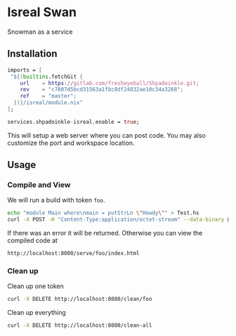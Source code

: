 # Isreal Swan

Snowman as a service

## Installation

```nix
imports = [
 "${(builtins.fetchGit {
    url    = https://gitlab.com/fresheyeball/Shpadoinkle.git;
    rev    = "c7807d5bcd31563a1fbc8df24832ae10c34a3268";
    ref    = "master";
  })}/isreal/module.nix"
];

services.shpadoinkle-isreal.enable = true;
```

This will setup a web server where you can post code. You may also customize the port and workspace location.

## Usage

### Compile and View

We will run a build with token `foo`.

```bash
echo "module Main where\nmain = putStrLn \"Howdy\"" > Test.hs
curl -X POST -H "Content-Type:application/octet-stream" --data-binary @Test.hs http://localhost:8080/compile/foo
```

If there was an error it will be returned. Otherwise you can view the compiled code at

`http://localhost:8080/serve/foo/index.html`

### Clean up

Clean up one token

```bash
curl -X DELETE http://localhost:8080/clean/foo
```

Clean up everything

```bash
curl -X DELETE http://localhost:8080/clean-all
```